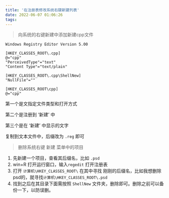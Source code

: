 ```yaml
---
title: '在注册表修改系统右键新建列表'
date: 2022-06-07 01:06:26
tags:
---
```


> 向系统的右键新建中添加新建cpp文件

```
Windows Registry Editor Version 5.00

[HKEY_CLASSES_ROOT\.cpp]
@="cpp"
"PerceivedType"="text"
"Content Type"="text/plain"

[HKEY_CLASSES_ROOT\.cpp\ShellNew]
"NullFile"=""

[HKEY_CLASSES_ROOT\cpp]
@="cpp"
```

第一个是文指定文件类型和打开方式

第二个是注册到 ‘新建’ 中

第三个是在 ‘新建’ 中显示的文字

复制到文本文件中，后缀改为 `.reg` 即可

> 删除系统右键 新建 菜单中的项目

1. 先新建一个项目，查看其后缀名，比如 `.psd`
2. win+R 打开运行窗口，输入`regedit` 打开注册表
3. 打开 `计算机\HKEY_CLASSES_ROOT\` 在其中寻找 刚刚的后缀名，比如我想删除psd的，就寻找`计算机\HKEY_CLASSES_ROOT\.psd`
4. 找到之后在其目录下面需按照 `ShellNew` 文件夹，删除即可。删除之前可以备份一下，以防误删。
